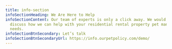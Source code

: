 ```yaml
---
title: info-section
infoSectionHeading: We Are Here to Help
infoSectionContent: Our team of experts is only a click away. We would love to
  discuss how we can help with your residential rental property pet management
  needs.
infoSectionBtnSecondary: Let’s talk
infoSectionBtnSecondaryUrl: https://info.ourpetpolicy.com/demo/
---
```


